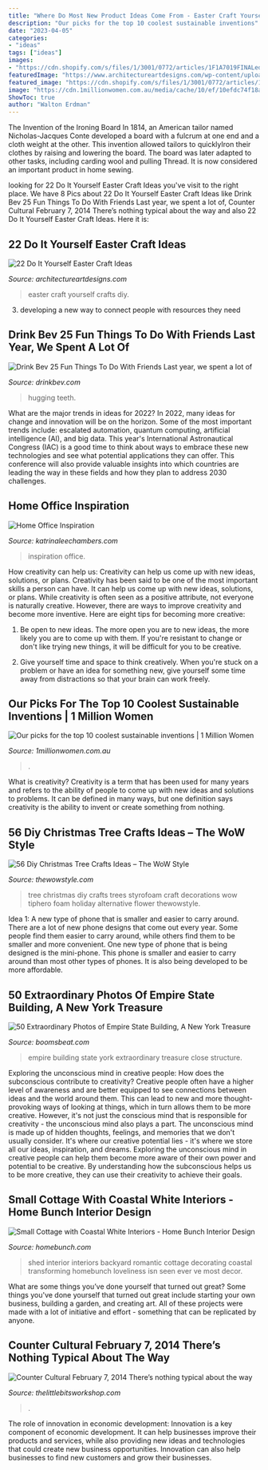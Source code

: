 ```yaml
---
title: "Where Do Most New Product Ideas Come From - Easter Craft Yourself Crafts Diy"
description: "Our picks for the top 10 coolest sustainable inventions"
date: "2023-04-05"
categories:
- "ideas"
tags: ["ideas"]
images:
- "https://cdn.shopify.com/s/files/1/3001/0772/articles/1F1A7019FINALedit_190f7ac9-4422-417e-82f7-45e2dd8a3265_1200x1200.jpg?v=1626516401"
featuredImage: "https://www.architectureartdesigns.com/wp-content/uploads/2013/03/Easy-Easter-DIY-Crafts-Egg-Center-Piece-How-To.jpg"
featured_image: "https://cdn.shopify.com/s/files/1/3001/0772/articles/1F1A7019FINALedit_190f7ac9-4422-417e-82f7-45e2dd8a3265_1200x1200.jpg?v=1626516401"
image: "https://cdn.1millionwomen.com.au/media/cache/10/ef/10efdc74f18ac040bb4d8d6cc35a80c1.jpg"
ShowToc: true
author: "Walton Erdman"
---
```



The Invention of the Ironing Board
In 1814, an American tailor named Nicholas-Jacques Conte developed a board with a fulcrum at one end and a cloth weight at the other. This invention allowed tailors to quicklyIron their clothes by raising and lowering the board. The board was later adapted to other tasks, including carding wool and pulling Thread. It is now considered an important product in home sewing.

	

		
looking for 22 Do It Yourself Easter Craft Ideas you've visit to the right place. We have 8 Pics about 22 Do It Yourself Easter Craft Ideas like Drink Bev 25 Fun Things To Do With Friends Last year, we spent a lot of, Counter Cultural February 7, 2014 There’s nothing typical about the way and also 22 Do It Yourself Easter Craft Ideas. Here it is:
		
    
## 22 Do It Yourself Easter Craft Ideas

<img loading=lazy src="https://www.architectureartdesigns.com/wp-content/uploads/2013/03/Easy-Easter-DIY-Crafts-Egg-Center-Piece-How-To.jpg" onerror="this.onerror=null;this.src='https://tse1.mm.bing.net/th?id=OIP.3OCKz07_gTnaUzxNzhmjwgHaTv&amp;pid=15.1';" alt="22 Do It Yourself Easter Craft Ideas">

_Source: architectureartdesigns.com_

>easter craft yourself crafts diy. 

	

3. developing a new way to connect people with resources they need 

    
## Drink Bev 25 Fun Things To Do With Friends Last Year, We Spent A Lot Of

<img loading=lazy src="https://cdn.shopify.com/s/files/1/3001/0772/articles/1F1A7019FINALedit_190f7ac9-4422-417e-82f7-45e2dd8a3265_1200x1200.jpg?v=1626516401" onerror="this.onerror=null;this.src='https://tse4.mm.bing.net/th?id=OIP.BAhlWcRvw4Nd1nGRJGeAzQHaE8&amp;pid=15.1';" alt="Drink Bev 25 Fun Things To Do With Friends Last year, we spent a lot of">

_Source: drinkbev.com_

>hugging teeth. 

	

What are the major trends in ideas for 2022?
In 2022, many ideas for change and innovation will be on the horizon. Some of the most important trends include: escalated automation, quantum computing, artificial intelligence (AI), and big data. 
This year's International Astronautical Congress (IAC) is a good time to think about ways to embrace these new technologies and see what potential applications they can offer. This conference will also provide valuable insights into which countries are leading the way in these fields and how they plan to address 2030 challenges.

    
## Home Office Inspiration

<img loading=lazy src="http://www.katrinaleechambers.com/wp-content/uploads/2017/04/e95c6d24b28b4bd138398a42af847d15.jpg" onerror="this.onerror=null;this.src='https://tse3.mm.bing.net/th?id=OIP.z8tDWpkAAdwbA8-NYQP0_gHaLH&amp;pid=15.1';" alt="Home Office Inspiration">

_Source: katrinaleechambers.com_

>inspiration office. 

	

How creativity can help us: Creativity can help us come up with new ideas, solutions, or plans.
Creativity has been said to be one of the most important skills a person can have. It can help us come up with new ideas, solutions, or plans. While creativity is often seen as a positive attribute, not everyone is naturally creative. However, there are ways to improve creativity and become more inventive. Here are eight tips for becoming more creative: 
1. Be open to new ideas. The more open you are to new ideas, the more likely you are to come up with them. If you're resistant to change or don't like trying new things, it will be difficult for you to be creative.

2. Give yourself time and space to think creatively. When you're stuck on a problem or have an idea for something new, give yourself some time away from distractions so that your brain can work freely.

    
## Our Picks For The Top 10 Coolest Sustainable Inventions | 1 Million Women

<img loading=lazy src="https://cdn.1millionwomen.com.au/media/cache/10/ef/10efdc74f18ac040bb4d8d6cc35a80c1.jpg" onerror="this.onerror=null;this.src='https://tse4.mm.bing.net/th?id=OIP.2qIRE6UKOtOxZX4a6yXypwHaDI&amp;pid=15.1';" alt="Our picks for the top 10 coolest sustainable inventions | 1 Million Women">

_Source: 1millionwomen.com.au_

>. 

	

What is creativity?
Creativity is a term that has been used for many years and refers to the ability of people to come up with new ideas and solutions to problems. It can be defined in many ways, but one definition says creativity is the ability to invent or create something from nothing.

    
## 56 Diy Christmas Tree Crafts Ideas – The WoW Style

<img loading=lazy src="http://thewowstyle.com/wp-content/uploads/2014/11/styrofoam-tree.jpg" onerror="this.onerror=null;this.src='https://tse2.mm.bing.net/th?id=OIP.AF1q2msOA2F0XefQWIyxqQHaNm&amp;pid=15.1';" alt="56 Diy Christmas Tree Crafts Ideas – The WoW Style">

_Source: thewowstyle.com_

>tree christmas diy crafts trees styrofoam craft decorations wow tiphero foam holiday alternative flower thewowstyle. 

	

Idea 1: A new type of phone that is smaller and easier to carry around.
There are a lot of new phone designs that come out every year. Some people find them easier to carry around, while others find them to be smaller and more convenient. One new type of phone that is being designed is the mini-phone. This phone is smaller and easier to carry around than most other types of phones. It is also being developed to be more affordable.

    
## 50 Extraordinary Photos Of Empire State Building, A New York Treasure

<img loading=lazy src="http://www.miamibeach411.com/ee/images/uploads/JLL_New_York_empire_state_building.JPG?w=650" onerror="this.onerror=null;this.src='https://tse3.mm.bing.net/th?id=OIP.4MM05Qf_3s0H8Ue1Oi9j2AHaLC&amp;pid=15.1';" alt="50 Extraordinary Photos of Empire State Building, A New York Treasure">

_Source: boomsbeat.com_

>empire building state york extraordinary treasure close structure. 

	

Exploring the unconscious mind in creative people: How does the subconscious contribute to creativity?
Creative people often have a higher level of awareness and are better equipped to see connections between ideas and the world around them. This can lead to new and more thought-provoking ways of looking at things, which in turn allows them to be more creative. However, it's not just the conscious mind that is responsible for creativity - the unconscious mind also plays a part. The unconscious mind is made up of hidden thoughts, feelings, and memories that we don't usually consider. It's where our creative potential lies - it's where we store all our ideas, inspiration, and dreams. Exploring the unconscious mind in creative people can help them become more aware of their own power and potential to be creative. By understanding how the subconscious helps us to be more creative, they can use their creativity to achieve their goals.

    
## Small Cottage With Coastal White Interiors - Home Bunch Interior Design

<img loading=lazy src="http://www.homebunch.com/wp-content/uploads/Shed-Interior.-Shed-Interior-Ideas.-Transforming-your-backyard-shed-into-a-romantic-gateway.-Shed-Backyard-ShedInteriors-.jpg" onerror="this.onerror=null;this.src='https://tse1.mm.bing.net/th?id=OIP.7ElZ2Osbq6L6lm5ww5WOIQHaJ4&amp;pid=15.1';" alt="Small Cottage with Coastal White Interiors - Home Bunch Interior Design">

_Source: homebunch.com_

>shed interior interiors backyard romantic cottage decorating coastal transforming homebunch loveliness isn seen ever ve most decor. 

	

What are some things you’ve done yourself that turned out great?
Some things you've done yourself that turned out great include starting your own business, building a garden, and creating art. All of these projects were made with a lot of initiative and effort - something that can be replicated by anyone.

    
## Counter Cultural February 7, 2014 There’s Nothing Typical About The Way

<img loading=lazy src="https://www.thelittlebitsworkshop.com/thelittlebitsworkshop.com/Resources/Archive_files/shapeimage_26.png" onerror="this.onerror=null;this.src='https://tse4.mm.bing.net/th?id=OIP.q_40TRM4m9FPZv3kYp-eBQAAAA&amp;pid=15.1';" alt="Counter Cultural February 7, 2014 There’s nothing typical about the way">

_Source: thelittlebitsworkshop.com_

>. 

	

The role of innovation in economic development:
Innovation is a key component of economic development. It can help businesses improve their products and services, while also providing new ideas and technologies that could create new business opportunities. Innovation can also help businesses to find new customers and grow their businesses.

